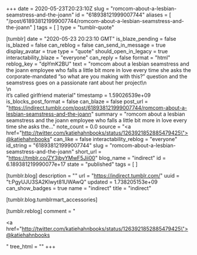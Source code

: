 +++
date = 2020-05-23T20:23:10Z
slug = "romcom-about-a-lesbian-seamstress-and-the-joann"
id = "618938121999007744"
aliases = [ "/post/618938121999007744/romcom-about-a-lesbian-seamstress-and-the-joann" ]
tags = [ ]
type = "tumblr-quote"

[tumblr]
date = "2020-05-23 20:23:10 GMT"
is_blaze_pending = false
is_blazed = false
can_reblog = false
can_send_in_message = true
display_avatar = true
type = "quote"
should_open_in_legacy = true
interactability_blaze = "everyone"
can_reply = false
format = "html"
reblog_key = "dpYmK2BU"
text = "romcom about a lesbian seamstress and the joann employee who falls a little bit more in love every time she asks the corporate-mandated &ldquo;so what are you making with this?&rdquo; question and the seamstress goes on a passionate rant about her project\n<br/>\n<br/>it&rsquo;s called girlfriend material"
timestamp = 1.59026539e+09
is_blocks_post_format = false
can_blaze = false
post_url = "https://indirect.tumblr.com/post/618938121999007744/romcom-about-a-lesbian-seamstress-and-the-joann"
summary = "romcom about a lesbian seamstress and the joann employee who falls a little bit more in love every time she asks the..."
note_count = 0.0
source = "<a href=\"http://twitter.com/katiehahnbooks/status/1263921852885479425\">@katiehahnbooks</a>"
can_like = false
interactability_reblog = "everyone"
id_string = "618938121999007744"
slug = "romcom-about-a-lesbian-seamstress-and-the-joann"
short_url = "https://tmblr.co/ZY3jbyYMwF5Jii00"
blog_name = "indirect"
id = 6.189381219990077e+17
state = "published"
tags = [ ]

[tumblr.blog]
description = ""
url = "https://indirect.tumblr.com/"
uuid = "t:PgyUJU3SA2Klwyt81UWAwQ"
updated = 1.738205153e+09
can_show_badges = true
name = "indirect"
title = "indirect"

[tumblr.blog.tumblrmart_accessories]

[tumblr.reblog]
comment = "<p><a href=\"http://twitter.com/katiehahnbooks/status/1263921852885479425\">@katiehahnbooks</a></p>"
tree_html = ""
+++
